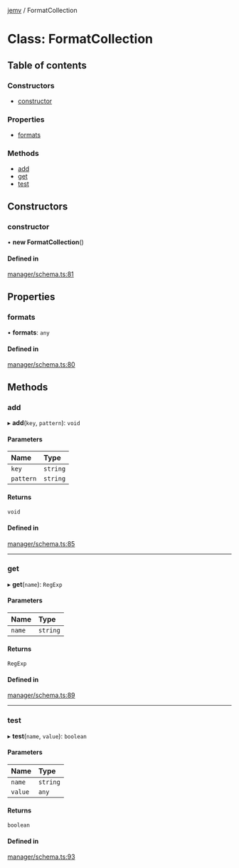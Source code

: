 [jemv](../README.md) / FormatCollection

# Class: FormatCollection

## Table of contents

### Constructors

- [constructor](FormatCollection.md#constructor)

### Properties

- [formats](FormatCollection.md#formats)

### Methods

- [add](FormatCollection.md#add)
- [get](FormatCollection.md#get)
- [test](FormatCollection.md#test)

## Constructors

### constructor

• **new FormatCollection**()

#### Defined in

[manager/schema.ts:81](https://github.com/data7expressions/jemv/blob/b3abfe7/src/lib/manager/schema.ts#L81)

## Properties

### formats

• **formats**: `any`

#### Defined in

[manager/schema.ts:80](https://github.com/data7expressions/jemv/blob/b3abfe7/src/lib/manager/schema.ts#L80)

## Methods

### add

▸ **add**(`key`, `pattern`): `void`

#### Parameters

| Name | Type |
| :------ | :------ |
| `key` | `string` |
| `pattern` | `string` |

#### Returns

`void`

#### Defined in

[manager/schema.ts:85](https://github.com/data7expressions/jemv/blob/b3abfe7/src/lib/manager/schema.ts#L85)

___

### get

▸ **get**(`name`): `RegExp`

#### Parameters

| Name | Type |
| :------ | :------ |
| `name` | `string` |

#### Returns

`RegExp`

#### Defined in

[manager/schema.ts:89](https://github.com/data7expressions/jemv/blob/b3abfe7/src/lib/manager/schema.ts#L89)

___

### test

▸ **test**(`name`, `value`): `boolean`

#### Parameters

| Name | Type |
| :------ | :------ |
| `name` | `string` |
| `value` | `any` |

#### Returns

`boolean`

#### Defined in

[manager/schema.ts:93](https://github.com/data7expressions/jemv/blob/b3abfe7/src/lib/manager/schema.ts#L93)
